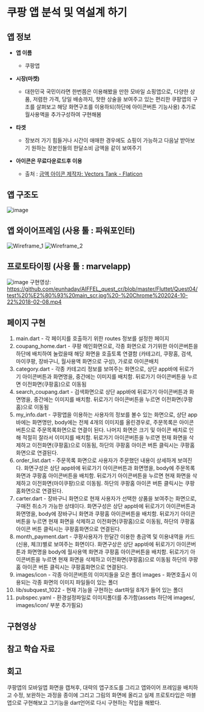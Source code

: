 # 쿠팡 앱 분석 및 역설계 하기        

## 앱 정보

- **앱 이름** 

  - 쿠팡앱   

- **시장(마켓)**  

  - 대한민국 국민이라면 한번쯤은 이용해봤을 만한 모바일 쇼핑앱으로, 다양한 상품, 저렴한 가격, 당일 배송까지, 
    핫한 상술을 보여주고 있는 편리한 쿠팡앱의 구조를 살펴보고 해당 화면구조를 이용하되(하단에 아이콘버튼 기능사용)
    추가로 월사용액을 추가구성하여 구현해봄

- **타겟**  

  - 장보러 가기 힘들거나 시간이 애매한 경우에도 쇼핑이 가능하고 다음날 받아보기 원하는 장본인들의 한달소비 금액을 같이 보여주기

- **아이콘은 무료다운로드후 이용**   
  - 출처 : <a href="https://www.flaticon.com/kr/free-icons/" title="금액 아이콘">금액 아이콘 제작자: Vectors Tank - Flaticon</a>
  

## 앱 구조도
![image](https://github.com/user-attachments/assets/0feb8b2b-a3e9-4453-b9fe-d6f850622cdb)


## 앱 와이어프레임 (사용 툴 : 파워포인터)
![Wireframe_1](https://github.com/user-attachments/assets/47bc0df2-3110-4c12-913b-081c0f7374be)
![Wireframe_2](https://github.com/user-attachments/assets/0b59cb88-ed80-49e4-ac22-853a224fa559)

## 프로토타이핑 (사용 툴 : marvelapp)
![image](https://github.com/user-attachments/assets/f31daa2a-c89d-453d-8976-a7e1e02dbfb2)
구현영상: https://github.com/eunhaday/AIFFEL_quest_cr/blob/master/Fluttet/Quest04/test%20%E2%80%93%20main_scr.jpg%20-%20Chrome%202024-10-22%2018-02-08.mp4


## 페이지 구현
1. main.dart - 각 페이지를 호출하기 위한 routes 정보를 설정한 페이지
2. coupang_home.dart - 쿠팡 메인화면으로, 각종 화면으로 가기위한 아이콘버튼을 하단에 배치하여 눌렀을때 해당 화면을 호출토록 연결함
                       (카테고리, 쿠팡홈, 검색, 마이쿠팡, 장바구니, 월사용액 화면으로 구성), 가로로 아이콘배치
3. category.dart - 각종 카테고리 정보를 보여주는 화면으로, 상단 app바에 뒤로가기 아이콘버튼과 화면명을,
                   중간에는 이미지를 배치함. 뒤로가기 아이콘버튼을 누르면 이전화면(쿠팡홈)으로 이동됨
4. search_coupang.dart - 검색화면으로 상단 app바에 뒤로가기 아이콘버튼과 화면명을, 중간에는 이미지를 배치함.
                         뒤로가기 아이콘버튼을 누르면 이전화면(쿠팡홈)으로 이동됨
5. my_info.dart - 쿠팡앱을 이용하는 사용자의 정보를 볼수 있는 화면으로, 상단 app바에는 화면명만, body에는 전체 4개의 이미지를 올린경우로,
                  주문목록은 아이콘버튼으로 주문목록화면으로 연결이 된다. 나머지 화면은 크기 및 아이콘 배치로 인해 적절히 잘라서 이미지를 배치함.
                  뒤로가기 아이콘버튼을 누르면 현재 화면을 삭제하고 이전화면(쿠팡홈)으로 이동됨, 하단의 쿠팡홈 아이콘 버튼 클릭시는 쿠팡홈화면으로 연결된다.
6. order_list.dart - 주문목록 화면으로 사용자가 주문했던 내용이 상세하게 보여진다. 화면구성은 상단 app바에 뒤로가기 아이콘버튼과 화면명을,
                     body에 주문목록화면과 쿠팡홈 아이콘버튼을 배치함. 뒤로가기 아이콘버튼을 누르면 현재 화면을 삭제하고 이전화면(마이쿠팡)으로 이동됨.
                     하단의 쿠팡홈 아이콘 버튼 클릭시는 쿠팡홈화면으로 연결된다.
7. carter.dart - 장바구니 화면으로 현재 사용자가 선택한 상품을 보여주는 화면으로, 구매전 취소가 가능한 상태이다.
                 화면구성은 상단 app바에 뒤로가기 아이콘버튼과 화면명을, body에 장바구니 화면과 쿠팡홈 아이콘버튼을 배치함.
                 뒤로가기 아이콘버튼을 누르면 현재 화면을 삭제하고 이전화면(쿠팡홈)으로 이동됨, 하단의 쿠팡홈 아이콘 버튼 클릭시는 쿠팡홈화면으로 연결된다.
8. month_payment.dart - 쿠팡사용자가 한달간 이용한 총금액 및 이용내역을 카드(신용, 체크)별로 보여주는 화면이다. 화면구상은 상단 app바에 뒤로가기 아이콘버튼과 화면명을
                        body에 월사용액 화면과 쿠팡홈 아이콘버튼을 배치함. 뒤로가기 아이콘버튼을 누르면 현재 화면을 삭제하고 이전화면(쿠팡홈)으로 이동됨
                        하단의 쿠팡홈 아이콘 버튼 클릭시는 쿠팡홈화면으로 연결된다.
9. images/icon - 각종 아이콘버튼의 이미지들을 모은 폴더
   images  - 화면호출시 이용되는 각종 화면의 이미지 파일들이 있는 폴더
10. lib/subquest_1022 - 현재 기능을 구현하는 dart파일 8개가 들어 있는 폴더
11. pubspec.yaml - 환경설정파일로 이미지폴더를 추가함(assets 하단에  images/, images/icon/ 부분 추가필요)


## 구현영상 


## 참고 학습 자료 


## 회고
쿠팡앱의 모바일앱 화면을 캡쳐후, 대략의 앱구조도를 그리고 앱와이어 프레임을 배치하고 수정, 보완하는 과정을 종이에 그리고
그림의 화면에 올리고 실제 프로토타입은 마블앱으로 구현해보고 그기능을 dart언어로 다시 구현하는 작업을 해봤다.


